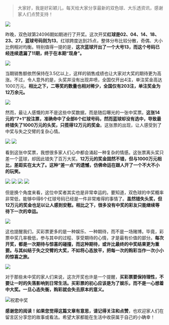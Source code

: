 > 大家好，我是好彩颖儿，每天给大家分享最新的双色球、大乐透资讯，感谢家人们点赞支持！

![](https://cdn.jsdelivr.net/gh/wangwenjie1314/PicCDN/2024-8-21/1724202399055-image.png)


昨晚，双色球第24096期如期进行了开奖。这次开奖**红球是02、04、14、18、23、27，蓝球号码则为13**。红球跨度达到25点，整体分布比较分散，奇偶、大小比例相对均衡。特别值得一提的是，**这次蓝球开出了一个大号13，而这个号码已经连续遗漏了11期，终于在本期“现身”。**

![](https://cdn.jsdelivr.net/gh/wangwenjie1314/PicCDN/2024-8-21/1724202406725-image.png)



当期销售额依然保持在3.5亿以上，这样的销售成绩也让大家对大奖的期待更为高涨。不过，令人意外的是，头奖并没有出现井喷，全国仅开出4注，单注奖金高达1000万元。**相比之下，二等奖的数量也相对稀少，全国仅有203注，单注奖金为12万余元。**

![](https://cdn.jsdelivr.net/gh/wangwenjie1314/PicCDN/2024-8-21/1724202486527-image.png)


然而，最让人感慨的并不是这些中奖数据，而是随后曝光的一张中奖票。**这张14元的“7+1”投注票，准确命中了全部6个红球号码，然而蓝球却没有选中，导致最终错失了1000万元的头奖，只揽得12万元的奖金**。这张票的出现，让人感受到了中奖与失之交臂的复杂心情。


![](https://cdn.jsdelivr.net/gh/wangwenjie1314/PicCDN/2024-8-21/1724211509895-image.png)
![](https://cdn.jsdelivr.net/gh/wangwenjie1314/PicCDN/2024-8-21/1724202474060-image.png)


看到这张中奖票，我想很多家人们心中都会涌起一种复杂的情感。这张票离头奖只差一个蓝球，却因此错失了百万大奖。**12万元的奖金固然不错，但与1000万元相比，差距实在太大了。这种“差一点”的遗憾，仿佛命运在跟人开了一个不大不小的玩笑。**

![](https://cdn.jsdelivr.net/gh/wangwenjie1314/PicCDN/2024-8-21/1724202421950-image.png)
![](https://cdn.jsdelivr.net/gh/wangwenjie1314/PicCDN/2024-8-21/1724202429106-image.png)
![](https://cdn.jsdelivr.net/gh/wangwenjie1314/PicCDN/2024-8-21/1724202440199-image.png)
![](https://cdn.jsdelivr.net/gh/wangwenjie1314/PicCDN/2024-8-21/1724202450096-image.png)


但是换个角度来看，这位中奖者其实也是非常幸运的。要知道，双色球的中奖概率非常低，能够中得6个红球号码已经是一件非常难得的事情了。**虽然错失头奖，但12万元的奖金也足以让人感到安慰。相比之下，很多没有中奖的彩友只能继续等待下一次的幸运。**

![](https://cdn.jsdelivr.net/gh/wangwenjie1314/PicCDN/2024-8-21/1724202500111-image.png)

这也提醒我们，买彩票更多的是一种娱乐、一种期待，而不是一场赌博。毕竟，彩票中奖几率极低，参与其中的过程、享受期待的心情，才是最有价值的部分。**每次开奖，都是一次期待与惊喜的碰撞，而这种期待，或许比最终的中奖结果更为重要。与其纠结于失之交臂的大奖，不如将心态放平，把每一次的购彩当作一次小小的惊喜之旅。**


![](https://cdn.jsdelivr.net/gh/wangwenjie1314/PicCDN/2024-8-21/1724211554800-image.png)

对于那些未中奖的家人们来说，这次开奖也许是一个提醒，**买彩票要保持理性，不要让一时的失落影响到日常生活。买彩票的初心应该是为了娱乐，而不是一心想着中大奖。一旦心态失衡，购彩就会失去原本的意义。**

![祝君中奖](https://cdn.jsdelivr.net/gh/wangwenjie1314/PicCDN/2024-7-12/1720765080582-image.png)

**感谢您的阅读！如果您觉得这篇文章有意思，请记得关注和点赞**，也欢迎家人们在留言区分享您的故事或看法。希望大家都能在生活中收获属于自己的小确幸！